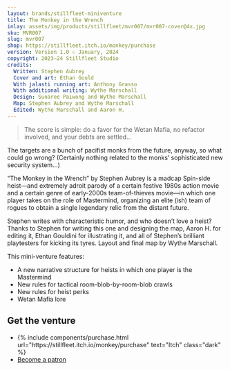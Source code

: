 ```yaml
---
layout: brands/stillfleet-miniventure
title: The Monkey in the Wrench
inlay: assets/img/products/stillfleet/mvr007/mvr007-cover@4x.jpg
sku: MVR007
slug: mvr007
shop: https://stillfleet.itch.io/monkey/purchase
version: Version 1.0 ☉ January, 2024
copyright: 2023–24 Stillfleet Studio
credits:
  Written: Stephen Aubrey
  Cover and art: Ethan Gould
  With jalasti running art: Anthony Grasso
  With additional writing: Wythe Marschall
  Design: Sunaree Paiwong and Wythe Marschall
  Map: Stephen Aubrey and Wythe Marschall
  Edited: Wythe Marschall and Aaron H.
---
```


<blockquote> The score is simple: do a favor for the Wetan Mafia, no refactor involved, and your debts are settled&hellip;</blockquote>

<p>The targets are a bunch of pacifist monks from the future, anyway, so what could go wrong? (Certainly nothing related to the monks’ sophisticated new security system&hellip;)</p>

<p>“The Monkey in the Wrench” by Stephen Aubrey is a madcap Spin-side heist—and extremely adroit parody of a certain festive 1980s action movie and a certain genre of early-2000s team-of-thieves movie—in which one player takes on the role of Mastermind, organizing an elite (ish) team of rogues to obtain a single legendary relic from the distant future.</p>

<p>Stephen writes with characteristic humor, and who doesn’t love a heist? Thanks to Stephen for writing this one and designing the map, Aaron H. for editing it, Ethan Gouldini for illustrating it, and all of Stephen’s brilliant playtesters for kicking its tyres. Layout and final map by Wythe Marschall.</p>

<p>This mini-venture features:</p>

<ul>
  <li>A new narrative structure for heists in which one player is the Mastermind</li>
  <li>New rules for tactical room-blob-by-room-blob crawls</li>
  <li>New rules for heist perks</li>
  <li>Wetan Mafia lore</li>
</ul>

<h2>Get the venture</h2>

<ul class="rowlist">
  <li>
    {% include components/purchase.html url="https://stillfleet.itch.io/monkey/purchase" text="Itch" class="dark" %}
  </li>
  <li>
    <a href="https://www.patreon.com/stillfleet?fan_landing=true" class="external patreon dark">Become a patron</a>
  </li>
</ul>